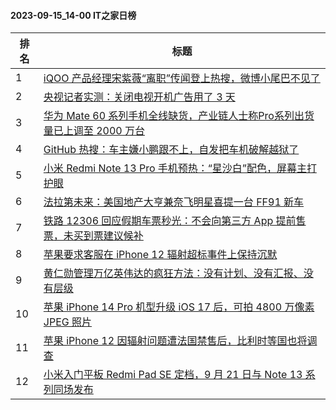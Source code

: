 #### 2023-09-15_14-00  IT之家日榜

| 排名 | 标题|
| --- | ---|
| 1 | [iQOO 产品经理宋紫薇“离职”传闻登上热搜，微博小尾巴不见了](https://www.ithome.com/0/719/237.htm) |
| 2 | [央视记者实测：关闭电视开机广告用了 3 天](https://www.ithome.com/0/719/166.htm) |
| 3 | [华为 Mate 60 系列手机全线缺货，产业链人士称Pro系列出货量已上调至 2000 万台](https://www.ithome.com/0/719/173.htm) |
| 4 | [GitHub 热搜：车主嫌小鹏跟不上，自发把车机破解越狱了](https://www.ithome.com/0/719/125.htm) |
| 5 | [小米 Redmi Note 13 Pro 手机预热：“星沙白”配色，屏幕主打护眼](https://www.ithome.com/0/719/126.htm) |
| 6 | [法拉第未来：美国地产大亨兼奈飞明星喜提一台 FF91 新车](https://www.ithome.com/0/719/224.htm) |
| 7 | [铁路 12306 回应假期车票秒光：不会向第三方 App 提前售票，未买到票建议候补](https://www.ithome.com/0/719/153.htm) |
| 8 | [苹果要求客服在 iPhone 12 辐射超标事件上保持沉默](https://www.ithome.com/0/719/267.htm) |
| 9 | [黄仁勋管理万亿英伟达的疯狂方法：没有计划、没有汇报、没有层级](https://www.ithome.com/0/719/214.htm) |
| 10 | [苹果 iPhone 14 Pro 机型升级 iOS 17 后，可拍 4800 万像素 JPEG 照片](https://www.ithome.com/0/719/276.htm) |
| 11 | [苹果 iPhone 12 因辐射问题遭法国禁售后，比利时等国也将调查](https://www.ithome.com/0/719/128.htm) |
| 12 | [小米入门平板 Redmi Pad SE 定档，9 月 21 日与 Note 13 系列同场发布](https://www.ithome.com/0/719/178.htm) |
